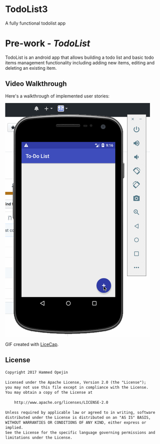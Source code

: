 # TodoList3
A fully functional todolist app
# Pre-work - *TodoList*

TodoList is an android app that allows building a todo list and basic todo items management functionality including adding new items, editing and deleting an existing item.


## Video Walkthrough 

Here's a walkthrough of implemented user stories:

<img src='https://github.com/hammedopejin/TodoList3/blob/master/Todo%20List%20app%20demo.gif' title='Video Walkthrough' width='' alt='Video Walkthrough' />


GIF created with [LiceCap](http://www.cockos.com/licecap/).

## License

    Copyright 2017 Hammed Opejin

    Licensed under the Apache License, Version 2.0 (the "License");
    you may not use this file except in compliance with the License.
    You may obtain a copy of the License at

        http://www.apache.org/licenses/LICENSE-2.0

    Unless required by applicable law or agreed to in writing, software
    distributed under the License is distributed on an "AS IS" BASIS,
    WITHOUT WARRANTIES OR CONDITIONS OF ANY KIND, either express or implied.
    See the License for the specific language governing permissions and
    limitations under the License.
